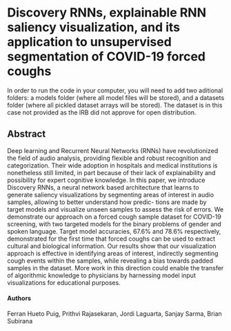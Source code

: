 # Discovery RNNs, explainable RNN saliency visualization, and its application to unsupervised segmentation of COVID-19 forced coughs

In order to run the code in your computer, you will need to add two aditional folders: a models folder (where all model files will be stored), and a datasets folder (where all pickled dataset arrays will be stored). The dataset is in this case not provided as the IRB did not approve for open distribution.

## Abstract
Deep learning and Recurrent Neural Networks (RNNs) have revolutionized the field of audio analysis, providing flexible and robust recognition and categorization. Their wide adoption in hospitals and medical institutions is nonetheless still limited, in part because of their lack of explainability and possibility for expert cognitive knowledge. In this paper, we introduce Discovery RNNs, a neural network based architecture that learns to generate saliency visualizations by segmenting areas of interest in audio samples, allowing to better understand how predic- tions are made by target models and visualize unseen samples to assess the risk of errors. We demonstrate our approach on a forced cough sample dataset for COVID-19 screening, with two targeted models for the binary problems of gender and spoken language. Target model accuracies, 67.6% and 78.6% respectively, demonstrated for the first time that forced coughs can be used to extract cultural and biological information. Our results show that our visualization approach is effective in identifying areas of interest, indirectly segmenting cough events within the samples, while revealing a bias towards padded samples in the dataset. More work in this direction could enable the transfer of algorithmic knowledge to physicians by harnessing model input visualizations for educational purposes.

#### Authors
Ferran Hueto Puig, Prithvi Rajasekaran, Jordi Laguarta, Sanjay Sarma, Brian Subirana
